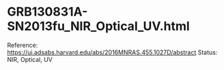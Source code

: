 # GRB130831A-SN2013fu_NIR_Optical_UV.html

Reference: https://ui.adsabs.harvard.edu/abs/2016MNRAS.455.1027D/abstract
Status: NIR, Optical, UV